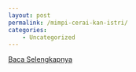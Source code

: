 ```yaml
---
layout: post
permalink: /mimpi-cerai-kan-istri/
categories:
    - Uncategorized
---
```


[Baca Selengkapnya](/09)